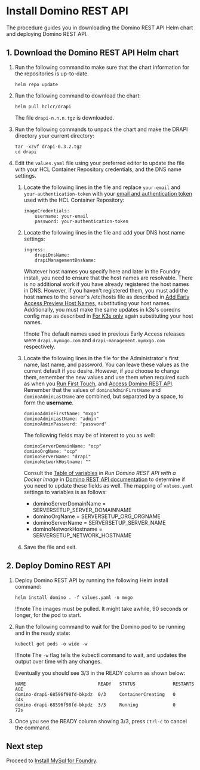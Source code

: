 # Install Domino REST API

The procedure guides you in downloading the Domino REST API Helm chart and deploying Domino REST API.

## 1. Download the Domino REST API Helm chart

1. Run the following command to make sure that the chart information for the repositories is up-to-date.

    ```
    helm repo update
    ```

2. Run the following command to download the chart:

    ```
    helm pull hclcr/drapi
    ```
    The file `drapi-n.n.n.tgz` is downloaded.

3. Run the following commands to unpack the chart and make the DRAPI directory your current directory:

    ```
    tar -xzvf drapi-0.3.2.tgz
    cd drapi
    ```

4. Edit the `values.yaml` file using your preferred editor to update the file with your HCL Container Repository credentials, and the DNS name settings.

    1. Locate the following lines in the file and replace `your-email` and `your-authentication-token` with your [email and authentication token](obtainauthenticationtoken.md) used with the HCL Container Repository:

        ```{ .yaml .no-copy }
        imageCredentials:
            username: your-email
            password: your-authentication-token
        ```

    2. Locate the following lines in the file and add your DNS host name settings:

        ```{ .yaml .no-copy }
        ingress:
            drapiDnsName:
            drapiManagementDnsName:
        ```
        Whatever host names you specify here and later in the Foundry install, you need to ensure that the host names are resolvable. There is no additional work if you have already registered the host names in DNS. However, if you haven't registered them, you must add the host names to the server's /etc/hosts file as described in [Add Early Access Preview Host Names](prereq.md#4-add-early-access-preview-host-names), substituting your host names. Additionally, you must make the same updates in k3s's coredns config map as described in [For K3s only](prereq.md#for-k3s-only) again substituting your host names.

        !!!note
            The default names used in previous Early Access releases were `drapi.mymxgo.com` and `drapi-management.mymxgo.com` respectively.

    3. Locate the following lines in the file for the Administrator's first name, last name, and password. You can leave these values as the current default if you desire. However, if you choose to change them, remember the new values and use them when required such as when you [Run First Touch](firsttouch.md#run-first-touch), and [Access Domino REST API](../howto/accessdrapi.md#access-domino-rest-api). Remember that the values of `dominoAdminFirstName` and `dominoAdminLastName` are combined, but separated by a space, to form the **username**.

        ```{ .yaml .no-copy }
        dominoAdminFirstName: "mxgo"
        dominoAdminLastName: "admin"
        dominoAdminPassword: "password"
        ```

        The following fields may be of interest to you as well:

        ```{ .yaml .no-copy }
        dominoServerDomainName: "ocp"
        dominoOrgName: "ocp"
        dominoServerName: "drapi"
        dominoNetworkHostname: ""
        ```

        Consult the [Table of variables](https://opensource.hcltechsw.com/Domino-rest-api/tutorial/installconfig/docker.html#table-of-variables) in *Run Domino REST API with a Docker image* in  [Domino REST API documentation](https://opensource.hcltechsw.com/Domino-rest-api/index.html) to determine if you need to update these fields as well. The mapping of `values.yaml` settings to variables is as follows:

        - dominoServerDomainName = SERVERSETUP_SERVER_DOMAINNAME
        - dominoOrgName = SERVERSETUP_ORG_ORGNAME
        - dominoServerName = SERVERSETUP_SERVER_NAME
        - dominoNetworkHostname = SERVERSETUP_NETWORK_HOSTNAME

    4. Save the file and exit.

## 2. Deploy Domino REST API

1. Deploy Domino REST API by running the following Helm install command:

    ```
    helm install domino . -f values.yaml -n mxgo
    ```

    !!!note
        The images must be pulled. It might take awhile, 90 seconds or longer, for the pod to start.

2. Run the following command to wait for the Domino pod to be running and in the ready state:

    ```
    kubectl get pods -o wide -w
    ```

    !!!note
        The `-w` flag tells the kubectl command to wait, and updates the output over time with any changes.

    Eventually you should see 3/3 in the READY column as shown below:

    ```{ .yaml .no-copy }
    NAME                           READY   STATUS              RESTARTS   AGE
    domino-drapi-68596f98fd-bkpdz  0/3     ContainerCreating   0          34s
    domino-drapi-68596f98fd-bkpdz  3/3     Running             0          72s
    ```

3. Once you see the READY column showing 3/3, press `Ctrl-c` to cancel the command.

## Next step

Proceed to [Install MySql for Foundry](installmysqlfoundry.md).